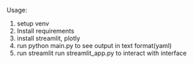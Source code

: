 Usage:

1. setup venv
2. Install requirements
3. install streamlit, plotly
4. run python main.py to see output in text format(yaml)
5. run streamlit run streamlit_app.py to interact with interface
